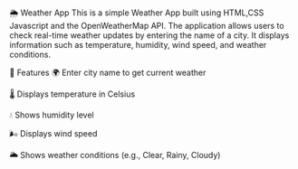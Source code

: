 🌦️ Weather App
This is a simple Weather App built using HTML,CSS Javascript and the OpenWeatherMap API. The application allows users to check real-time weather updates by entering the name of a city. It displays information such as temperature, humidity, wind speed, and weather conditions.

🔧 Features
🌍 Enter city name to get current weather

🌡️ Displays temperature in Celsius

💧 Shows humidity level

🌬️ Displays wind speed

🌥️ Shows weather conditions (e.g., Clear, Rainy, Cloudy)

